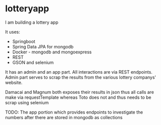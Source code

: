 # lotteryapp
I am building a lottery app

It uses:
- Springboot
- Spring Data JPA for mongodb
- Docker - mongodb and mongoexpress
- REST
- GSON and selenium

It has an admin and an app part. All interactions are via REST endpoints.
Admin part serves to scrap the results from the various lottery companys' website.

Damacai and Magnum both exposes their results in json thus all calls are make via requestTemplate whereas Toto does not and thus needs to be scrap using selenium

TODO:
The app portion which provides endpoints to investigate the numbers after there are stored in mongodb as collections
